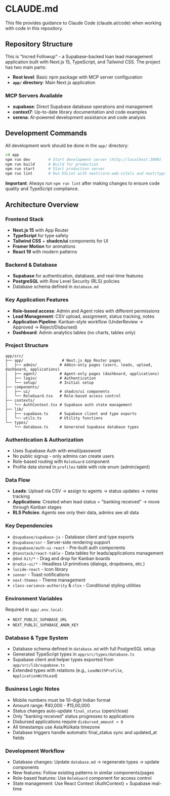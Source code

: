 # CLAUDE.md

This file provides guidance to Claude Code (claude.ai/code) when working with code in this repository.

## Repository Structure

This is "Incred Followup" - a Supabase-backed loan lead management application built with Next.js 15, TypeScript, and Tailwind CSS. The project has two main parts:

- **Root level**: Basic npm package with MCP server configuration
- **`app/` directory**: Main Next.js application

### MCP Servers Available
- **supabase**: Direct Supabase database operations and management
- **context7**: Up-to-date library documentation and code examples
- **serena**: AI-powered development assistance and code analysis

## Development Commands

All development work should be done in the `app/` directory:

```bash
cd app
npm run dev        # Start development server (http://localhost:3000)
npm run build      # Build for production  
npm run start      # Start production server
npm run lint       # Run ESLint with next/core-web-vitals and next/typescript configs
```

**Important**: Always run `npm run lint` after making changes to ensure code quality and TypeScript compliance.

## Architecture Overview

### Frontend Stack
- **Next.js 15** with App Router
- **TypeScript** for type safety
- **Tailwind CSS** + **shadcn/ui** components for UI
- **Framer Motion** for animations
- **React 19** with modern patterns

### Backend & Database
- **Supabase** for authentication, database, and real-time features
- **PostgreSQL** with Row Level Security (RLS) policies
- Database schema defined in `database.md`

### Key Application Features
- **Role-based access**: Admin and Agent roles with different permissions
- **Lead Management**: CSV upload, assignment, status tracking, notes
- **Application Pipeline**: Kanban-style workflow (UnderReview → Approved → Reject/Disbursed)
- **Dashboard**: Admin analytics tables (no charts, tables only)

### Project Structure
```
app/src/
├── app/                 # Next.js App Router pages
│   ├── admin/          # Admin-only pages (users, leads, upload, dashboard, applications)
│   ├── agent/          # Agent-only pages (dashboard, applications)
│   ├── login/          # Authentication
│   └── setup/          # Initial setup
├── components/
│   ├── ui/             # shadcn/ui components
│   └── RoleGuard.tsx   # Role-based access control
├── contexts/
│   └── AuthContext.tsx # Supabase auth state management
├── lib/
│   ├── supabase.ts     # Supabase client and type exports
│   └── utils.ts        # Utility functions
└── types/
    └── database.ts     # Generated Supabase database types
```

### Authentication & Authorization
- Uses Supabase Auth with email/password
- No public signup - only admins can create users
- Role-based routing with `RoleGuard` component
- Profile data stored in `profiles` table with role enum (admin/agent)

### Data Flow
- **Leads**: Upload via CSV → assign to agents → status updates → notes tracking
- **Applications**: Created when lead status = "banking received" → move through Kanban stages
- **RLS Policies**: Agents see only their data, admins see all data

### Key Dependencies
- `@supabase/supabase-js` - Database client and type exports
- `@supabase/ssr` - Server-side rendering support
- `@supabase/auth-ui-react` - Pre-built auth components
- `@tanstack/react-table` - Data tables for leads/applications management
- `@dnd-kit/*` - Drag and drop for Kanban boards
- `@radix-ui/*` - Headless UI primitives (dialogs, dropdowns, etc.)
- `lucide-react` - Icon library
- `sonner` - Toast notifications
- `next-themes` - Theme management
- `class-variance-authority` & `clsx` - Conditional styling utilities

### Environment Variables
Required in `app/.env.local`:
- `NEXT_PUBLIC_SUPABASE_URL`
- `NEXT_PUBLIC_SUPABASE_ANON_KEY`

### Database & Type System
- Database schema defined in `database.md` with full PostgreSQL setup
- Generated TypeScript types in `app/src/types/database.ts`
- Supabase client and helper types exported from `app/src/lib/supabase.ts`
- Extended types with relations (e.g., `LeadWithProfile`, `ApplicationWithLead`)

### Business Logic Notes
- Mobile numbers must be 10-digit Indian format
- Amount range: ₹40,000 - ₹15,00,000
- Status changes auto-update `final_status` (open/close)
- Only "banking received" status progresses to applications
- Disbursed applications require `disbursed_amount > 0`
- All timestamps use Asia/Kolkata timezone
- Database triggers handle automatic final_status sync and updated_at fields

### Development Workflow
- Database changes: Update `database.md` → regenerate types → update components
- New features: Follow existing patterns in similar components/pages
- Role-based features: Use `RoleGuard` component for access control
- State management: Use React Context (AuthContext) + Supabase real-time